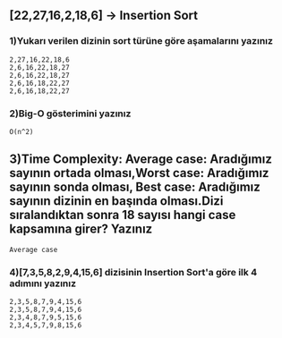 ## [22,27,16,2,18,6] -> Insertion Sort

### 1)Yukarı verilen dizinin sort türüne göre aşamalarını yazınız

    2,27,16,22,18,6
    2,6,16,22,18,27
    2,6,16,22,18,27
    2,6,16,18,22,27
    2,6,16,18,22,27

### 2)Big-O gösterimini yazınız

    O(n^2)

## 3)Time Complexity: Average case: Aradığımız sayının ortada olması,Worst case: Aradığımız sayının sonda olması, Best case: Aradığımız sayının dizinin en başında olması.Dizi sıralandıktan sonra 18 sayısı hangi case kapsamına girer? Yazınız

    Average case

### 4)[7,3,5,8,2,9,4,15,6] dizisinin Insertion Sort'a göre ilk 4 adımını yazınız

    2,3,5,8,7,9,4,15,6
    2,3,5,8,7,9,4,15,6
    2,3,4,8,7,9,5,15,6
    2,3,4,5,7,9,8,15,6